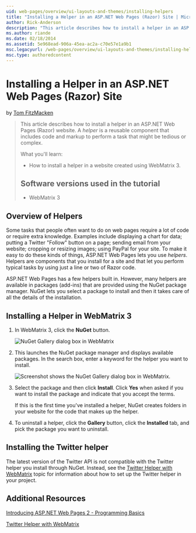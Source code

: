 ```yaml
---
uid: web-pages/overview/ui-layouts-and-themes/installing-helpers
title: "Installing a Helper in an ASP.NET Web Pages (Razor) Site | Microsoft Docs"
author: Rick-Anderson
description: "This article describes how to install a helper in an ASP.NET Web Pages (Razor) website. A helper is a reusable component that includes code and markup to per..."
ms.author: riande
ms.date: 02/18/2014
ms.assetid: 5e968ead-906a-45ea-ac2a-c70e57e1a9b1
msc.legacyurl: /web-pages/overview/ui-layouts-and-themes/installing-helpers
msc.type: authoredcontent
---
```

# Installing a Helper in an ASP.NET Web Pages (Razor) Site

by [Tom FitzMacken](https://github.com/tfitzmac)

> This article describes how to install a helper in an ASP.NET Web Pages (Razor) website. A *helper* is a reusable component that includes code and markup to perform a task that might be tedious or complex.
> 
> What you'll learn:
> 
> - How to install a helper in a website created using WebMatrix 3.
>   
> 
> ## Software versions used in the tutorial
> 
> 
> - WebMatrix 3

## Overview of Helpers

Some tasks that people often want to do on web pages require a lot of code or require extra knowledge. Examples include displaying a chart for data; putting a Twitter "Follow" button on a page; sending email from your website; cropping or resizing images; using PayPal for your site. To make it easy to do these kinds of things, ASP.NET Web Pages lets you use *helpers*. Helpers are components that you install for a site and that let you perform typical tasks by using just a line or two of Razor code.

ASP.NET Web Pages has a few helpers built in. However, many helpers are available in packages (add-ins) that are provided using the NuGet package manager. NuGet lets you select a package to install and then it takes care of all the details of the installation.

## Installing a Helper in WebMatrix 3

1. In WebMatrix 3, click the **NuGet** button.

    ![NuGet Gallery dialog box in WebMatrix](installing-helpers/_static/image1.png)
2. This launches the NuGet package manager and displays available packages. In the search box, enter a keyword for the helper you want to install.

    ![Screenshot shows the NuGet Gallery dialog box in WebMatrix.](installing-helpers/_static/image2.png)
3. Select the package and then click **Install**. Click **Yes** when asked if you want to install the package and indicate that you accept the terms.

     If this is the first time you've installed a helper, NuGet creates folders in your website for the code that makes up the helper.
4. To uninstall a helper, click the **Gallery** button, click the **Installed** tab, and pick the package you want to uninstall.

## Installing the Twitter helper

The latest version of the Twitter API is not compatible with the Twitter helper you install through NuGet. Instead, see the [Twitter Helper with WebMatrix](twitter-helper.md) topic for information about how to set up the Twitter helper in your project.

<a id="Additional_Resources"></a>
## Additional Resources

[Introducing ASP.NET Web Pages 2 - Programming Basics](../getting-started/introducing-razor-syntax-c.md)

[Twitter Helper with WebMatrix](twitter-helper.md)
